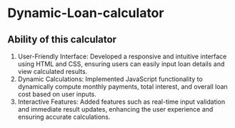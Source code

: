 # Dynamic-Loan-calculator
## Ability of this calculator
1. User-Friendly Interface: Developed a responsive and intuitive interface using HTML and CSS, ensuring users can easily input loan details and view calculated results.
2. Dynamic Calculations: Implemented JavaScript functionality to dynamically compute monthly payments, total interest, and overall loan cost based on user inputs.
3. Interactive Features: Added features such as real-time input validation and immediate result updates, enhancing the user experience and ensuring accurate calculations.
